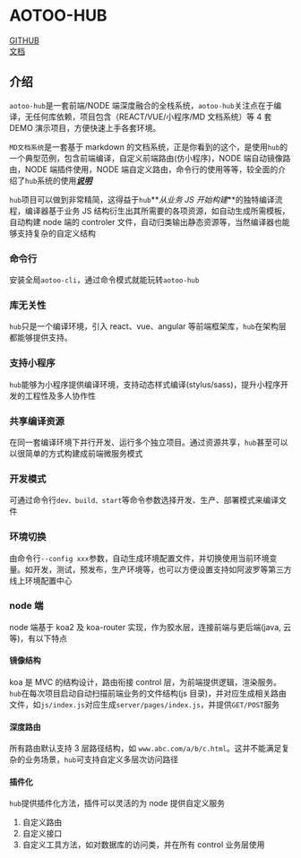 # AOTOO-HUB

[GITHUB](https://github.com/webkixi/aotoo-hub)  
[文档](http://www.agzgz.com)

## 介绍

`aotoo-hub`是一套前端/NODE 端深度融合的全栈系统，`aotoo-hub`关注点在于编译，无任何库依赖，项目包含（REACT/VUE/小程序/MD 文档系统）等 4 套 DEMO 演示项目，方便快速上手各套环境。

`MD文档系统`是一套基于 markdown 的文档系统，正是你看到的这个，是使用`hub`的一个典型范例，包含前端编译，自定义前端路由(仿小程序)，NODE 端自动镜像路由，NODE 端插件使用，NODE 端自定义路由，命令行的使用等等，较全面的介绍了`hub`系统的使用[**_说明_**](/doc)

`hub`项目可以做到非常精简，这得益于`hub`**_从业务 JS 开始构建_**的独特编译流程，编译器基于业务 JS 结构衍生出其所需要的各项资源，如自动生成所需模板，自动构建 node 端的 controler 文件，自动归类输出静态资源等，当然编译器也能够支持复杂的自定义结构

### 命令行

安装全局`aotoo-cli`，通过命令模式就能玩转`aotoo-hub`

### 库无关性

`hub`只是一个编译环境，引入 react、vue、angular 等前端框架库，`hub`在架构层都能够提供支持。

### 支持小程序

`hub`能够为小程序提供编译环境，支持动态样式编译(stylus/sass)，提升小程序开发的工程性及多人协作性

### 共享编译资源

在同一套编译环境下并行开发、运行多个独立项目。通过资源共享，`hub`甚至可以以很简单的方式构建成前端微服务模式

### 开发模式

可通过命令行`dev、build、start`等命令参数选择开发、生产、部署模式来编译文件

### 环境切换

由命令行`--config xxx`参数，自动生成环境配置文件，并切换使用当前环境变量。如开发，测试，预发布，生产环境等，也可以方便设置支持如阿波罗等第三方线上环境配置中心

### node 端

node 端基于 koa2 及 koa-router 实现，作为胶水层，连接前端与更后端(java, 云等)，有以下特点

#### 镜像结构

koa 是 MVC 的结构设计，路由衔接 control 层，为前端提供逻辑，渲染服务。`hub`在每次项目启动自动扫描前端业务的文件结构(js 目录)，并对应生成相关路由文件，如`js/index.js`对应生成`server/pages/index.js`，并提供`GET/POST`服务

#### 深度路由

所有路由默认支持 3 层路径结构，如 `www.abc.com/a/b/c.html`。这并不能满足复杂的业务场景，`hub`可支持自定义多层次访问路径

#### 插件化

`hub`提供插件化方法，插件可以灵活的为 node 提供自定义服务

1. 自定义路由
2. 自定义接口
3. 自定义工具方法，如对数据库的访问类，并在所有 control 业务层使用
